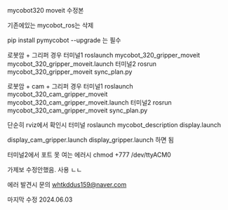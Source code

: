 mycobot320 moveit 수정본

기존에있는 mycobot_ros는 삭제

pip install pymycobot --upgrade 는 필수

로봇암 + 그리퍼 경우
터미널1
roslaunch mycobot_320_gripper_moveit mycobot_320_gripper_moveit.launch
터미널2
rosrun mycobot_320_gripper_moveit sync_plan.py


로봇암 + cam + 그리퍼 경우
터미널1
roslaunch mycobot_320_cam_gripper_moveit mycobot_320_cam_gripper_moveit.launch
터미널2
rosrun mycobot_320_cam_gripper_moveit sync_plan.py


단순히 rviz에서 확인시
터미널
roslaunch mycobot_description display.launch

display_cam_gripper.launch
display_gripper.launch
하면 됨

터미널2에서 포트 못 여는 에러시 chmod +777 /dev/ttyACM0

가제보 수정안했음. 사용 ㄴㄴ

에러 발견시 문의
whtkddus159@naver.com

마지막 수정 2024.06.03
